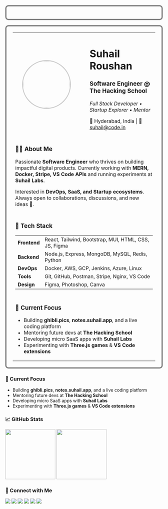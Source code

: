 <table align="center" width="100%" style="border:4px solid grey; border-radius:10px; padding:20px;">
  <!-- Header -->
<table align="center" width="100%" style="border:4px solid grey; border-radius:10px; padding:20px;">
  <!-- Header -->
  <tr>
    <td width="200" align="center">
      <img src="https://avatars.githubusercontent.com/u/58624583?v=4" width="150" height="150" style="border-radius:50%; border:3px solid #ccc;"/>
    </td>
    <td align="left" style="padding-left:30px;">
      <h1><b>Suhail Roushan</b></h1>
      <h3>Software Engineer @ The Hacking School</h3>
      <p><i>Full Stack Developer • Startup Explorer • Mentor</i></p>
      <p>📍 Hyderabad, India | 💌 <a href="mailto:suhail@code.in">suhail@code.in</a></p>
    </td>
  </tr>

  <!-- About -->
  <tr>
    <td colspan="2" align="left">
      <h3>🙋‍♂️ About Me</h3>
      <p>
        Passionate <b>Software Engineer</b> who thrives on building impactful digital products.  
        Currently working with <b>MERN, Docker, Stripe, VS Code APIs</b> and running experiments at <b>Suhail Labs</b>.  
      </p>
      <p>
        Interested in <b>DevOps, SaaS, and Startup ecosystems</b>.  
        Always open to collaborations, discussions, and new ideas 🚀.  
      </p>
    </td>
  </tr>

  <!-- Tech Stack -->
  <tr>
    <td colspan="2" align="left">
      <h3>🧰 Tech Stack</h3>
      <table width="100%">
        <tr><td><b>Frontend</b></td><td>React, Tailwind, Bootstrap, MUI, HTML, CSS, JS, Figma</td></tr>
        <tr><td><b>Backend</b></td><td>Node.js, Express, MongoDB, MySQL, Redis, Python</td></tr>
        <tr><td><b>DevOps</b></td><td>Docker, AWS, GCP, Jenkins, Azure, Linux</td></tr>
        <tr><td><b>Tools</b></td><td>Git, GitHub, Postman, Stripe, Nginx, VS Code</td></tr>
        <tr><td><b>Design</b></td><td>Figma, Photoshop, Canva</td></tr>
      </table>
    </td>
  </tr>

  <!-- Focus -->
  <tr>
    <td colspan="2" align="left">
      <h3>🧠 Current Focus</h3>
      <ul>
        <li>Building <b>ghibli.pics</b>, <b>notes.suhail.app</b>, and a live coding platform</li>
        <li>Mentoring future devs at <b>The Hacking School</b></li>
        <li>Developing micro SaaS apps with <b>Suhail Labs</b></li>
        <li>Experimenting with <b>Three.js games</b> & <b>VS Code extensions</b></li>
      </ul>
    </td>
  </tr>


</table>






  <!-- Focus -->
  <tr>
    <td colspan="2" align="left">
      <h3>🧠 Current Focus</h3>
      <ul>
        <li>Building <b>ghibli.pics</b>, <b>notes.suhail.app</b>, and a live coding platform</li>
        <li>Mentoring future devs at <b>The Hacking School</b></li>
        <li>Developing micro SaaS apps with <b>Suhail Labs</b></li>
        <li>Experimenting with <b>Three.js games</b> & <b>VS Code extensions</b></li>
      </ul>
    </td>
  </tr>

  <!-- GitHub Stats -->
  <tr>
    <td colspan="2" align="center">
      <h3>📈 GitHub Stats</h3>
      <img src="https://github-readme-stats.vercel.app/api?username=suhailroushan13&show_icons=true&theme=tokyonight&count_private=true" height="160em"/>
      <img src="https://github-readme-stats.vercel.app/api/top-langs/?username=suhailroushan13&layout=compact&theme=tokyonight" height="160em"/>
    </td>
  </tr>

  <!-- Connect -->
  <tr>
    <td colspan="2" align="left">
      <h3>🔗 Connect with Me</h3>
      <p>
        <a href="https://suhailroushan.com"><img src="https://img.shields.io/badge/🌐 Website-444?style=for-the-badge"/></a>
        <a href="https://suhailroushan.in"><img src="https://img.shields.io/badge/📄 Resume-555?style=for-the-badge"/></a>
        <a href="https://linkedin.com/in/suhailroushan13"><img src="https://img.shields.io/badge/LinkedIn-0A66C2?style=for-the-badge&logo=linkedin"/></a>
        <a href="https://twitter.com/0xsuhailroushan"><img src="https://img.shields.io/badge/Twitter-1DA1F2?style=for-the-badge&logo=twitter"/></a>
        <a href="https://instagram.com/suhailroushan"><img src="https://img.shields.io/badge/Instagram-E4405F?style=for-the-badge&logo=instagram"/></a>
        <a href="https://medium.com/@suhailroushan"><img src="https://img.shields.io/badge/Medium-000?style=for-the-badge&logo=medium"/></a>
      </p>
    </td>
  </tr>
</table>
